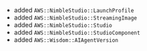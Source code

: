 - added `AWS::NimbleStudio::LaunchProfile`
- added `AWS::NimbleStudio::StreamingImage`
- added `AWS::NimbleStudio::Studio`
- added `AWS::NimbleStudio::StudioComponent`
- added `AWS::Wisdom::AIAgentVersion`
